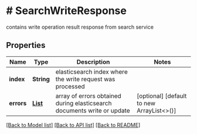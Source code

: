 # # SearchWriteResponse
contains write operation result response from search service

## Properties 


Name | Type | Description | Notes
------------ | ------------- | ------------- | -------------
**index**| **String** | elasticsearch index where the write request was processed  |
**errors**| [**List<SearchWriteError>**](SearchWriteError.md) | array of errors obtained during elasticsearch documents write or update  | [optional] [default to new ArrayList<>()]


[[Back to Model list]](../../README.md#models) [[Back to API list]](../../README.md#endpoints) [[Back to README]](../../README.md)

